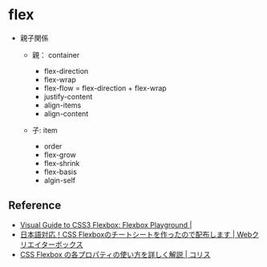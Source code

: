 

# flex
- 親子関係
  - 親： container
    - flex-direction
    - flex-wrap
    - flex-flow = flex-direction + flex-wrap
    - justify-content
    - align-items
    - align-content
    
  - 子: item
    - order
    - flex-grow
    - flex-shrink
    - flex-basis
    - algin-self


## Reference

- [Visual Guide to CSS3 Flexbox: Flexbox Playground |](https://demos.scotch.io/visual-guide-to-css3-flexbox-flexbox-playground/demos/)
- [日本語対応！CSS Flexboxのチートシートを作ったので配布します | Webクリエイターボックス](https://www.webcreatorbox.com/tech/css-flexbox-cheat-sheet)
- [CSS Flexbox の各プロパティの使い方を詳しく解説 | コリス](https://coliss.com/articles/build-websites/operation/css/css3-flexbox-properties-by-scotch.html)

